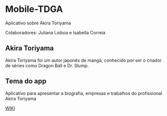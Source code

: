 # Mobile-TDGA
Aplicativo sobre Akira Toriyama

Colaboradores: Juliana Lisboa e Isabella Correia

## Akira Toriyama

Akira Toriyama foi um autor japonês de mangá, conhecido por ser o criador de séries como Dragon Ball e Dr. Slump.



## Tema do app
Aplicativo para apresentar a biografia, empresas e trabalhos do profissional Akira Toriyama 


<a href="https://github.com/julianadlisboa/Mobile-TDGA/wiki/Biografia">WIKI</a>
